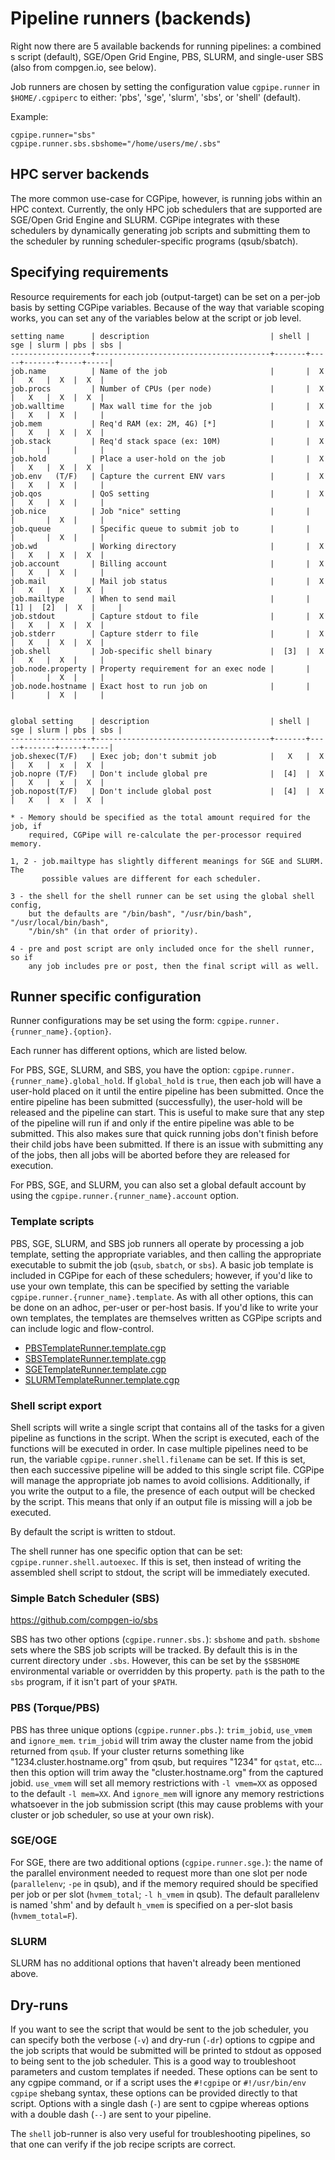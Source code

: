 
# Pipeline runners (backends)
Right now there are 5 available backends for running pipelines: a combined s
script (default), SGE/Open Grid Engine, PBS, SLURM, and single-user SBS 
(also from compgen.io, see below).

Job runners are chosen by setting the configuration value `cgpipe.runner` in
`$HOME/.cgpiperc` to either: 'pbs', 'sge', 'slurm', 'sbs', or 'shell' (default).

Example:

    cgpipe.runner="sbs"
    cgpipe.runner.sbs.sbshome="/home/users/me/.sbs"


## HPC server backends
The more common use-case for CGPipe, however, is running jobs within an HPC
context. Currently, the only HPC job schedulers that are supported are SGE/Open
Grid Engine and SLURM. CGPipe integrates with these schedulers by dynamically
generating job scripts and submitting them to the scheduler by running
scheduler-specific programs (qsub/sbatch).

## Specifying requirements
Resource requirements for each job (output-target) can be set on a per-job
basis by setting CGPipe variables. Because of the way that variable scoping
works, you can set any of the variables below at the script or job level.


    setting name      | description                           | shell | sge | slurm | pbs | sbs |
    ------------------+---------------------------------------+-------+-----+-------+-----+-----|
    job.name          | Name of the job                       |       |  X  |   X   |  X  |  X  |
    job.procs         | Number of CPUs (per node)             |       |  X  |   X   |  X  |  X  |
    job.walltime      | Max wall time for the job             |       |  X  |   X   |  X  |     |
    job.mem           | Req'd RAM (ex: 2M, 4G) [*]            |       |  X  |   X   |  X  |  X  |
    job.stack         | Req'd stack space (ex: 10M)           |       |  X  |       |     |     |
    job.hold          | Place a user-hold on the job          |       |  X  |   X   |  X  |  X  |
    job.env   (T/F)   | Capture the current ENV vars          |       |  X  |   X   |  X  |     |
    job.qos           | QoS setting                           |       |  X  |   X   |  X  |     |
    job.nice          | Job "nice" setting                    |       |     |       |  X  |     |
    job.queue         | Specific queue to submit job to       |       |     |       |  X  |     |
    job.wd            | Working directory                     |       |  X  |   X   |  X  |  X  |
    job.account       | Billing account                       |       |  X  |   X   |  X  |     |
    job.mail          | Mail job status                       |       |  X  |   X   |  X  |  X  |
    job.mailtype      | When to send mail                     |       | [1] |  [2]  |  X  |     |
    job.stdout        | Capture stdout to file                |       |  X  |   X   |  X  |  X  |
    job.stderr        | Capture stderr to file                |       |  X  |   X   |  X  |  X  |
    job.shell         | Job-specific shell binary             |  [3]  |  X  |   X   |  X  |     |
    job.node.property | Property requirement for an exec node |       |     |       |  X  |     |
    job.node.hostname | Exact host to run job on              |       |     |       |  X  |     |

     
    global setting    | description                           | shell | sge | slurm | pbs | sbs |
    ------------------+---------------------------------------+-------+-----+-------+-----+-----|
    job.shexec(T/F)   | Exec job; don't submit job            |   X   |  X  |   X   |  x  |  X  |
    job.nopre (T/F)   | Don't include global pre              |  [4]  |  X  |   X   |  x  |  X  |
    job.nopost(T/F)   | Don't include global post             |  [4]  |  X  |   X   |  x  |  X  |

    * - Memory should be specified as the total amount required for the job, if
        required, CGPipe will re-calculate the per-processor required memory.
    
    1, 2 - job.mailtype has slightly different meanings for SGE and SLURM. The
           possible values are different for each scheduler.

    3 - the shell for the shell runner can be set using the global shell config,
        but the defaults are "/bin/bash", "/usr/bin/bash", "/usr/local/bin/bash", 
        "/bin/sh" (in that order of priority).

    4 - pre and post script are only included once for the shell runner, so if
        any job includes pre or post, then the final script will as well.

## Runner specific configuration

Runner configurations may be set using the form: `cgpipe.runner.{runner_name}.{option}`.

Each runner has different options, which are listed below.

For PBS, SGE, SLURM, and SBS, you have the option: `cgpipe.runner.{runner_name}.global_hold`. If 
`global_hold` is `true`, then each job will have a user-hold placed on it until
the entire pipeline has been submitted. Once the entire pipeline has been 
submitted (successfully), the user-hold will be released and the pipeline can 
start. This is useful to make sure that any step of the pipeline will run if 
and only if the entire pipeline was able to be submitted. This also makes sure 
that quick running jobs don't finish before their child jobs have been submitted. 
If there is an issue with submitting any of the jobs, then all jobs will be aborted
before they are released for execution.

For PBS, SGE, and SLURM, you can also set a global default account by using the
`cgpipe.runner.{runner_name}.account` option.


### Template scripts

PBS, SGE, SLURM, and SBS job runners all operate by processing a job template,
setting the appropriate variables, and then calling the appropriate executable
to submit the job (`qsub`, `sbatch`, or `sbs`). A basic job template is included
in CGPipe for each of these schedulers; however, if you'd like to use your own
template, this can be specified by setting the variable `cgpipe.runner.{runner_name}.template`.
As with all other options, this can be done on an adhoc, per-user or per-host basis. 
If you'd like to write your own templates, the templates are themselves written 
as CGPipe scripts and can include logic and flow-control.

* [PBSTemplateRunner.template.cgp](https://github.com/compgen-io/cgpipe/blob/master/src/java/io/compgen/cgpipe/runner/PBSTemplateRunner.template.cgp)
* [SBSTemplateRunner.template.cgp](https://github.com/compgen-io/cgpipe/blob/master/src/java/io/compgen/cgpipe/runner/SBSTemplateRunner.template.cgp)
* [SGETemplateRunner.template.cgp](https://github.com/compgen-io/cgpipe/blob/master/src/java/io/compgen/cgpipe/runner/SGETemplateRunner.template.cgp)
* [SLURMTemplateRunner.template.cgp](https://github.com/compgen-io/cgpipe/blob/master/src/java/io/compgen/cgpipe/runner/SLURMTemplateRunner.template.cgp)

### Shell script export

Shell scripts will write a single script that contains all of the tasks for a given 
pipeline as functions in the script. When the script is executed, each of the  functions
will be executed in order. In case multiple pipelines need to be run, the variable `cgpipe.runner.shell.filename` 
can be set. If this is set, then each successive pipeline will be added to this single
script file. CGPipe will manage the appropriate job names to avoid collisions. Additionally,
if you write the output to a file, the presence of each output will be checked by the script.
This means that only if an output file is missing will a job be executed.

By default the script is written to stdout. 

The shell runner has one specific option that can be set: `cgpipe.runner.shell.autoexec`. If this
is set, then instead of writing the assembled shell script to stdout, the 
script will be immediately executed.


### Simple Batch Scheduler (SBS)

https://github.com/compgen-io/sbs

SBS has two other options (`cgpipe.runner.sbs.`): `sbshome` and `path`. `sbshome` sets where
the SBS job scripts will be tracked. By default this is in the current directory under `.sbs`. However,
this can be set by the `$SBSHOME` environmental variable or overridden by this property. `path` is 
the path to the `sbs` program, if it isn't part of your `$PATH`. 


### PBS (Torque/PBS)

PBS has three unique options (`cgpipe.runner.pbs.`): `trim_jobid`, `use_vmem` and `ignore_mem`.
`trim_jobid` will trim away the cluster name from the jobid returned from `qsub`. If your cluster
returns something like "1234.cluster.hostname.org" from qsub, but requires "1234" for `qstat`, etc...
then this option will trim away the "cluster.hostname.org" from the captured jobid. `use_vmem` will 
set all memory restrictions with `-l vmem=XX` as opposed to the default `-l mem=XX`. And `ignore_mem`
will ignore any memory restrictions whatsoever in the job submission script (this may cause
problems with your cluster or job scheduler, so use at your own risk).


### SGE/OGE

For SGE, there are two additional options (`cgpipe.runner.sge.`): the name of the parallel
environment needed to request more than one slot per node (`parallelenv`;
`-pe` in qsub), and if the memory required should be specified per job or per
slot (`hvmem_total`; `-l h_vmem` in qsub). The default parallelenv is named
'shm' and by default `h_vmem` is specified on a per-slot basis
(`hvmem_total=F`).


### SLURM

SLURM has no additional options that haven't already been mentioned above.


## Dry-runs

If you want to see the script that would be sent to the job scheduler, you can specify both the verbose (`-v`) and
dry-run (`-dr`) options to cgpipe and the job scripts that would be submitted will be printed to stdout as opposed
to being sent to the job scheduler. This is a good way to troubleshoot parameters and custom templates if needed.
These options can be sent to any cgpipe command, or if a script uses the `#!cgpipe` or `#!/usr/bin/env cgpipe`
shebang syntax, these options can be provided directly to that script. Options with a single dash (`-`) are sent 
to cgpipe whereas options with a double dash (`--`) are sent to your pipeline.

The `shell` job-runner is also very useful for troubleshooting pipelines, so that one can verify if the job
recipe scripts are correct.

